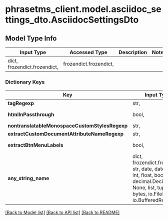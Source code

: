 # phrasetms_client.model.asciidoc_settings_dto.AsciidocSettingsDto

## Model Type Info

| Input Type                   | Accessed Type          | Description | Notes |
| ---------------------------- | ---------------------- | ----------- | ----- |
| dict, frozendict.frozendict, | frozendict.frozendict, |             |

### Dictionary Keys

| Key                                            | Input Type                                                                                                                                  | Accessed Type                                                                           | Description                                                        | Notes      |
| ---------------------------------------------- | ------------------------------------------------------------------------------------------------------------------------------------------- | --------------------------------------------------------------------------------------- | ------------------------------------------------------------------ | ---------- |
| **tagRegexp**                                  | str,                                                                                                                                        | str,                                                                                    |                                                                    | [optional] |
| **htmlInPassthrough**                          | bool,                                                                                                                                       | BoolClass,                                                                              | Default: &#x60;false&#x60;                                         | [optional] |
| **nontranslatableMonospaceCustomStylesRegexp** | str,                                                                                                                                        | str,                                                                                    |                                                                    | [optional] |
| **extractCustomDocumentAttributeNameRegexp**   | str,                                                                                                                                        | str,                                                                                    | Default: &#x60;.\*&#x60;                                           | [optional] |
| **extractBtnMenuLabels**                       | bool,                                                                                                                                       | BoolClass,                                                                              | Default: &#x60;false&#x60;                                         | [optional] |
| **any_string_name**                            | dict, frozendict.frozendict, str, date, datetime, int, float, bool, decimal.Decimal, None, list, tuple, bytes, io.FileIO, io.BufferedReader | frozendict.frozendict, str, BoolClass, decimal.Decimal, NoneClass, tuple, bytes, FileIO | any string name can be used but the value must be the correct type | [optional] |

[[Back to Model list]](../../README.md#documentation-for-models) [[Back to API list]](../../README.md#documentation-for-api-endpoints) [[Back to README]](../../README.md)
